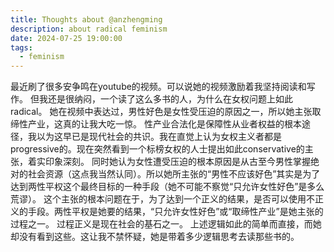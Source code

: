 ```yaml
---
title: Thoughts about @anzhengming
description: about radical feminism
date: 2024-07-25 19:00:00
tags:
  - feminism
---
```

最近刷了很多安争鸣在youtube的视频。可以说她的视频激励着我坚持阅读和写作。
但我还是很纳闷，一个读了这么多书的人，为什么在女权问题上如此radical。
她在视频中表达过，男性好色是女性受压迫的原因之一，所以她主张取缔性产业，这真的让我大吃一惊。
性产业合法化是保障性从业者权益的根本途径，我以为这早已是现代社会的共识。我在直觉上认为女权主义者都是progressive的。现在突然看到一个标榜女权的人士提出如此conservative的主张，着实印象深刻。
同时她认为女性遭受压迫的根本原因是从古至今男性掌握绝对的社会资源（这点我当然认同）。所以她所主张的“男性不应该好色”其实是为了达到两性平权这个最终目标的一种手段（她不可能不察觉“只允许女性好色”是多么荒谬）。
这个主张的根本问题在于，为了达到一个正义的结果，是否可以使用不正义的手段。两性平权是她要的结果，“只允许女性好色”或“取缔性产业”是她主张的过程之一。
过程正义是现在社会的基石之一。
上述逻辑如此的简单而直接，而她却没有看到这些。这让我不禁怀疑，她是带着多少逻辑思考去读那些书的。
